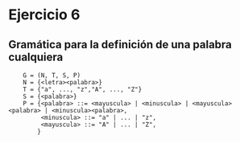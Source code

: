 # Ejercicio 6

## Gramática para la definición de una palabra cualquiera
```BNF
    G = (N, T, S, P)
    N = {<letra><palabra>}
    T = {"a", ..., "z","A", ..., "Z"}
    S = {<palabra>}
    P = {<palabra> ::= <mayuscula> | <minuscula> | <mayuscula><palabra> | <minuscula><palabra>,
         <minuscula> ::= "a" | ... | "z",
         <mayuscula> ::= "A" | ... | "Z",
        }
```
